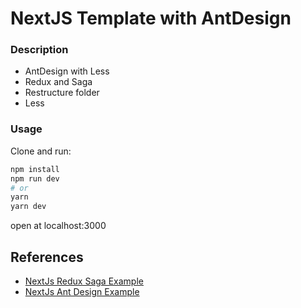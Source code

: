 
# NextJS Template with AntDesign

### Description

- AntDesign with Less
- Redux and Saga
- Restructure folder
- Less


### Usage

Clone and run:

```bash
npm install
npm run dev
# or
yarn
yarn dev
```

open at localhost:3000

## References
- [NextJs Redux Saga Example](https://github.com/zeit/next.js/tree/master/examples/with-redux-saga)
- [NextJs Ant Design Example](https://github.com/zeit/next.js/tree/canary/examples/with-ant-design-less)
